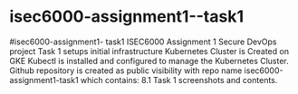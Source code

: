 # isec6000-assignment1--task1
#isec6000-assignment1- task1
ISEC6000
Assignment 1 Secure DevOps project
Task 1 setups initial infrastructure 
Kubernetes Cluster is Created on GKE
Kubectl is installed and configured to manage the Kubernetes Cluster.
Github repository is created as public visibility with repo name isec6000-assignment1-task1 which contains: 
    8.1 Task 1 screenshots and contents. 
